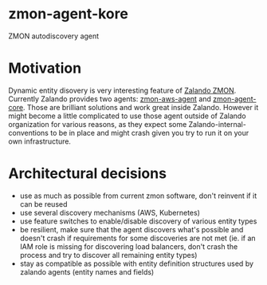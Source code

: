 # zmon-agent-kore
ZMON autodiscovery agent

# Motivation
Dynamic entity disovery is very interesting feature of [Zalando ZMON](https://zmon.io). Currently Zalando provides two agents: [zmon-aws-agent](https://github.com/zalando-zmon/zmon-aws-agent) and [zmon-agent-core](https://github.com/zalando-zmon/zmon-agent-core). Those are brilliant solutions and work great inside Zalando. However it might become a little complicated to use those agent outside of Zalando organization for various reasons, as they expect some Zalando-internal-conventions to be in place and might crash given you try to run it on your own infrastructure.

# Architectural decisions
 - use as much as possible from current zmon software, don't reinvent if it can be reused
 - use several discovery mechanisms (AWS, Kubernetes)
 - use feature switches to enable/disable discovery of various entity types
 - be resilient, make sure that the agent discovers what's possible and doesn't crash if requirements for some discoveries are not met (ie. if an IAM role is missing for discovering load balancers, don't crash the process and try to discover all remaining entity types)
 - stay as compatible as possible with entity definition structures used by zalando agents (entity names and fields)
